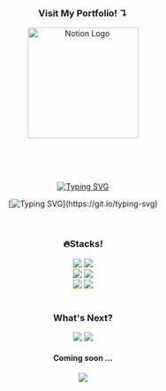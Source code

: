 <div align="center">
  <span>
    <h3>Visit My Portfolio! ↴ </h3>
    <a href="https://sparkly-report-5cc.notion.site/cad30c98023042a1a1af99519a58031b?pvs=74">
      <img src="https://img.shields.io/badge/Notion Portfolio-0489B1?style=plastic&logo=Notion&logoColor=white" width="200" height="auto" alt="Notion Logo"/>
    </a>
  </span>
</div>

</br></br></br>

<!--

<div align="center">
  
  ![header](https://capsule-render.vercel.app/api?type=venom&height=230&color=gradient)

</div>

-->



<!--

[![Typing SVG](https://readme-typing-svg.demolab.com?font=Noto+Sans+KR&pause=1000&color=D9F7EF&random=false&width=435&lines=%EC%95%88%EB%85%95%ED%95%98%EC%84%B8%EC%9A%94!+%F0%9F%91%8B;%EB%9A%9D%EB%94%B1%EB%9A%9D%EB%94%B1+%EC%97%94%EC%A7%80%EB%8B%88%EC%96%B4+%EC%9E%84%ED%83%9C%EA%B7%9C%EC%9E%85%EB%8B%88%EB%8B%A4!)](https://git.io/typing-svg)

-->
<div align="center">
  
  [![Typing SVG](https://readme-typing-svg.demolab.com?font=Noto+Sans+KR&weight=600&duration=3000&pause=7000&color=D9F7EF&center=true&vCenter=true&random=false&width=435&height=25&lines=%EC%95%88%EB%85%95%ED%95%98%EC%84%B8%EC%9A%94!%F0%9F%91%8B)](https://git.io/typing-svg)
  
  [![Typing SVG](https://readme-typing-svg.demolab.com?font=Noto+Sans+KR&duration=3000&pause=7000&color=D9F7EF&center=true&vCenter=true&random=false&width=435&height=25&lines=%EB%9A%9D%EB%94%B1%EB%9A%9D%EB%94%B1+%EC%97%94%EC%A7%80%EB%8B%88%EC%96%B4+%EC%9E%84%ED%83%9C%EA%B7%9C%EC%9E%85%EB%8B%88%EB%8B%A4!)](https://git.io/typing-svg)

</div>

<br/>

<div align="center">  
  
  ### 🔥Stacks!
</div>

<div align="center">
  <span>
    <img src="https://img.shields.io/badge/Python-222222?style=for-the-badge&logo=Python&logoColor=white">
    <img src="https://img.shields.io/badge/JavaScript-222222?style=for-the-badge&logo=JavaScript&logoColor=white">
  </span>
</div>

<div align='center'>
  <span>
    <img src="https://img.shields.io/badge/Tensorflow-222222?style=for-the-badge&logo=Tensorflow&logoColor=white">
    <img src="https://img.shields.io/badge/Pytorch-222222?style=for-the-badge&logo=Pytorch&logoColor=white">  
  </span>
</div>

<div align='center'>
   <span>
    <img src="https://img.shields.io/badge/Django-222222?style=for-the-badge&logo=Django&logoColor=white">
    <img src="https://img.shields.io/badge/React&Native-222222?style=for-the-badge&logo=React&logoColor=white">  
  </span>
</div>

<br/>

<div align="center">  
  
  ### What's Next?
</div>
<div align='center'>
   <span>
    <img src="https://img.shields.io/badge/Java-222222?style=for-the-badge&logo=OpenJDK&logoColor=white">
    <img src="https://img.shields.io/badge/Spring-222222?style=for-the-badge&logo=spring&logoColor=white">  
  </span>
</div>


<div align='center'>
  <h4>
    Coming soon ...
  </h4>
  
  <span>
    <img src="https://img.shields.io/badge/Giihub Pages-222222?style=for-the-badge&logo=githubpages&logoColor=white">
  </span>
</div>




